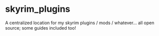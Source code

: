 # skyrim_plugins
A centralized location for my skyrim plugins / mods / whatever... all open source; some guides included too!

